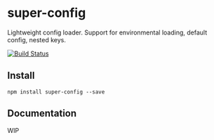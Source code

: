 super-config
=========

Lightweight config loader. Support for environmental loading, default config, nested keys.

[![Build Status](https://travis-ci.org/malte-wessel/super-config.svg?branch=master)](https://travis-ci.org/malte-wessel/super-config)

## Install

````
npm install super-config --save
````

## Documentation

WIP
